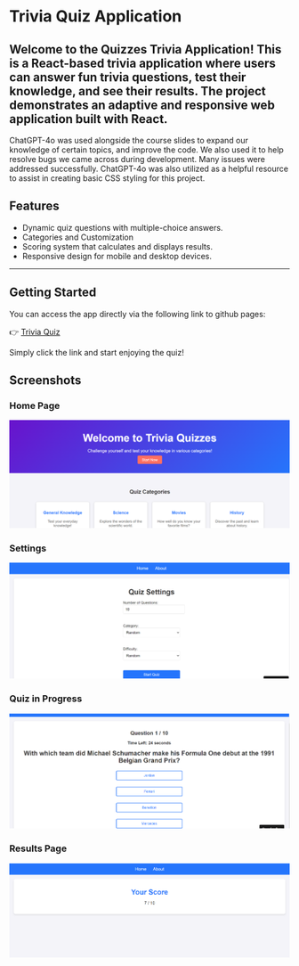 # Trivia Quiz Application 

Welcome to the **Quizzes Trivia Application**! This is a React-based trivia application where users can answer fun trivia questions, test their knowledge, and see their results. The project demonstrates an adaptive and responsive web application built with React.
---
ChatGPT-4o was used alongside the course slides to expand our knowledge of certain topics, and improve the code. We also used it to help resolve bugs we came across during development. Many issues were addressed successfully.
ChatGPT-4o was also utilized as a helpful resource to assist in creating basic CSS styling for this project.
## Features

- Dynamic quiz questions with multiple-choice answers.
- Categories and Customization
- Scoring system that calculates and displays results.
- Responsive design for mobile and desktop devices.

---

## Getting Started

You can access the app directly via the following link to github pages:

👉 [Trivia Quiz](https://mohund.github.io/final-project-quizwebsite)

Simply click the link and start enjoying the quiz!

## Screenshots 

### Home Page
![Home Page](homepage.png)

### Settings
![Quiz Settings](settings.png)

### Quiz in Progress
![Quiz](quiz.png)

### Results Page
![Results](results.png)
